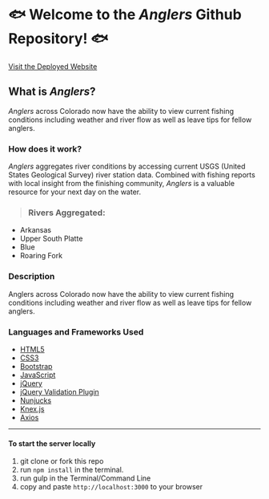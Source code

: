 # 🐟 Welcome to the *Anglers* Github Repository! 🐟

[Visit the Deployed Website](https://ancient-basin-31517.herokuapp.com/landing)

## What is *Anglers*?
*Anglers* across Colorado now have the ability to view current fishing conditions including weather and river flow as well as leave tips for fellow anglers.

### How does it work?
*Anglers* aggregates river conditions by accessing current USGS (United States Geological Survey) river station data. Combined with fishing reports with local insight from the finishing community, *Anglers* is a valuable resource for your next day on the water.

>### Rivers Aggregated:
- Arkansas
- Upper South Platte
- Blue
- Roaring Fork

### Description
Anglers across Colorado now have the ability to view current fishing conditions including weather and river flow as well as leave tips for fellow anglers.

### Languages and Frameworks Used
- [HTML5](https://developer.mozilla.org/en-US/docs/Web/HTML)
- [CSS3](https://developer.mozilla.org/en-US/docs/Web/CSS)
- [Bootstrap](http://getbootstrap.com/)
- [JavaScript](https://developer.mozilla.org/en-US/docs/Web/JavaScript)
- [jQuery](https://jquery.com/)
- [jQuery Validation Plugin](https://jqueryvalidation.org/)
- [Nunjucks](https://mozilla.github.io/nunjucks/)
- [Knex.js](http://knexjs.org/)
- [Axios](https://github.com/mzabriskie/axios)

_________
#### To start the server locally

1. git clone or fork this repo
1. run `npm install` in the terminal.
1. run gulp in the Terminal/Command Line
1. copy and paste `http://localhost:3000` to your browser
